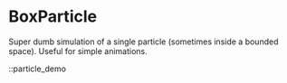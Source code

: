 # BoxParticle

Super dumb simulation of a single particle
(sometimes inside a bounded space). Useful
for simple animations.

::particle_demo